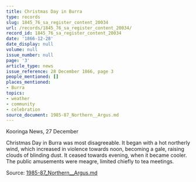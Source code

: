 ```yaml
---
title: Christmas Day in Burra
type: records
slug: 1845_76_sa_register_content_20034
url: /records/1845_76_sa_register_content_20034/
record_id: 1845_76_sa_register_content_20034
date: '1866-12-28'
date_display: null
volume: null
issue_number: null
page: '3'
article_type: news
issue_reference: 28 December 1866, page 3
people_mentioned: []
places_mentioned:
- Burra
topics:
- weather
- community
- celebration
source_document: 1985-87_Northern__Argus.md
---
```


Kooringa News, 27 December

Christmas Day in Burra was most disagreeable.  It began with a hot northerly wind, which increased in violence towards noon, becoming a gale, raising clouds of blinding dust.  It ceased towards evening, when it became cooler.  The public amusements were meagre, limited chiefly to tea meetings.

Source: [1985-87_Northern__Argus.md](/downloads/markdown/1985-87_Northern__Argus.md)
